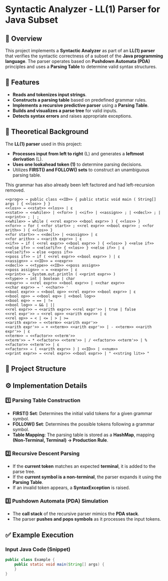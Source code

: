 # Syntactic Analyzer - LL(1) Parser for Java Subset

## 📌 Overview
This project implements a **Syntactic Analyzer** as part of an **LL(1) parser** that verifies the syntactic correctness of a subset of the **Java programming language**. The parser operates based on **Pushdown Automata (PDA)** principles and uses a **Parsing Table** to determine valid syntax structures.

## 🚀 Features
- **Reads and tokenizes input strings**.
- **Constructs a parsing table** based on predefined grammar rules.
- **Implements a recursive predictive parser** using a **Parsing Table**.
- **Builds and visualizes a parse tree** for valid inputs.
- **Detects syntax errors** and raises appropriate exceptions.

## 📜 Theoretical Background
The **LL(1) parser** used in this project:
- **Processes input from left to right** (L) and generates a **leftmost derivation** (L).
- **Uses one lookahead token (1)** to determine parsing decisions.
- Utilizes **FIRST() and FOLLOW() sets** to construct an unambiguous parsing table.



This grammar has also already been left factored and had left-recursion removed.

    <<prog>> → public class <<ID>> { public static void main ( String[] args ) { <<los>> } } 
    <<los>> → <<stat>> <<los>> | ε
    <<stat>> → <<while>> | <<for>> | <<if>> | <<assign>> ; | <<decl>> ; | <<print>> ; | ;
    <<while>> → while ( <<rel expr>> <<bool expr>> ) { <<los>> } 
    <<for>> → for ( <<for start>> ; <<rel expr>> <<bool expr>> ; <<for arith>> ) { <<los>> } 
    <<for start>> → <<decl>> | <<assign>> | ε
    <<for arith>> → <<arith expr>> | ε
    <<if>> → if ( <<rel expr>> <<bool expr>> ) { <<los>> } <<else if>>
    <<else if>> → <<else?if>> { <<los>> } <<else if>> | ε
    <<else?if>> → else <<poss if>>
    <<poss if>> → if ( <<rel expr>> <<bool expr>> ) | ε
    <<assign>> → <<ID>> = <<expr>>
    <<decl>> → <<type>> <<ID>> <<poss assign>>
    <<poss assign>> → = <<expr>> | ε
    <<print>> → System.out.println ( <<print expr>> )
    <<type>> → int | boolean | char
    <<expr>> → <<rel expr>> <<bool expr>> | <<char expr>>
    <<char expr>> → ' <<char>> ' 
    <<bool expr>> → <<bool op>> <<rel expr>> <<bool expr>> | ε
    <<bool op>> → <<bool eq>> | <<bool log>>
    <<bool eq>> → == | != 
    <<bool log>> → && | ||
    <<rel expr>> → <<arith expr>> <<rel expr'>> | true | false
    <<rel expr'>> → <<rel op>> <<arith expr>> | ε
    <<rel op>> → < | <= | > | >=
    <<arith expr>> → <<term>> <<arith expr'>>
    <<arith expr'>> → + <<term>> <<arith expr'>> | - <<term>> <<arith expr'>> | ε
    <<term>> → <<factor>> <<term'>>
    <<term'>> → * <<factor>> <<term'>> | / <<factor>> <<term'>> | % <<factor>> <<term'>> | ε
    <<factor>> → ( <<arith expr>> ) | <<ID>> | <<num>>
    <<print expr>> → <<rel expr>> <<bool expr>> | " <<string lit>> "
    
## 📂 Project Structure


## ⚙️ Implementation Details
### 1️⃣ **Parsing Table Construction**
- **FIRST() Set**: Determines the initial valid tokens for a given grammar symbol.
- **FOLLOW() Set**: Determines the possible tokens following a grammar symbol.
- **Table Mapping**: The parsing table is stored as a **HashMap**, mapping **(Non-Terminal, Terminal) → Production Rule**.

### 2️⃣ **Recursive Descent Parsing**
- If the **current token** matches an expected **terminal**, it is added to the parse tree.
- If the **current symbol is a non-terminal**, the parser expands it using the **Parsing Table**.
- If an invalid token appears, a **SyntaxException** is raised.

### 3️⃣ **Pushdown Automata (PDA) Simulation**
- The **call stack** of the recursive parser mimics the **PDA stack**.
- The parser **pushes and pops symbols** as it processes the input tokens.

## ✅ Example Execution
### **Input Java Code (Snippet)**
```java
public class Example {
    public static void main(String[] args) {
    }
}

